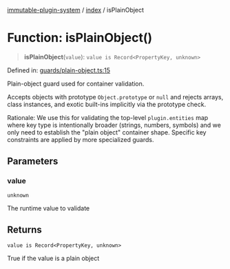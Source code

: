 [immutable-plugin-system](../../README.md) / [index](../README.md) / isPlainObject

# Function: isPlainObject()

> **isPlainObject**(`value`): `value is Record<PropertyKey, unknown>`

Defined in: [guards/plain-object.ts:15](https://github.com/agladysh/immutable-plugin-system/blob/6e42ed226f57386126fa674261cc4cffcef8c585/src/guards/plain-object.ts#L15)

Plain-object guard used for container validation.

Accepts objects with prototype `Object.prototype` or `null` and rejects arrays,
class instances, and exotic built-ins implicitly via the prototype check.

Rationale: We use this for validating the top-level `plugin.entities` map where
key type is intentionally broader (strings, numbers, symbols) and we only need
to establish the "plain object" container shape. Specific key constraints are
applied by more specialized guards.

## Parameters

### value

`unknown`

The runtime value to validate

## Returns

`value is Record<PropertyKey, unknown>`

True if the value is a plain object
